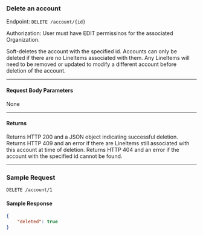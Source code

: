 ### Delete an account
Endpoint: `DELETE /account/{id}`

Authorization: User must have EDIT permissinos for the associated Organization.

Soft-deletes the account with the specified id. Accounts can only be deleted if there are no LineItems associated with them. Any LineItems will need to be removed or updated to modify a different account before deletion of the account.
___

#### Request Body Parameters
None
___
#### Returns
Returns HTTP 200 and a JSON object indicating successful deletion. Returns HTTP 409 and an error if there are LineItems still associated with this account at time of deletion. Returns HTTP 404 and an error if the account with the specified id cannot be found.
___


### Sample Request
`DELETE /account/1`


#### Sample Response
```json
{
    "deleted": true
}
```
